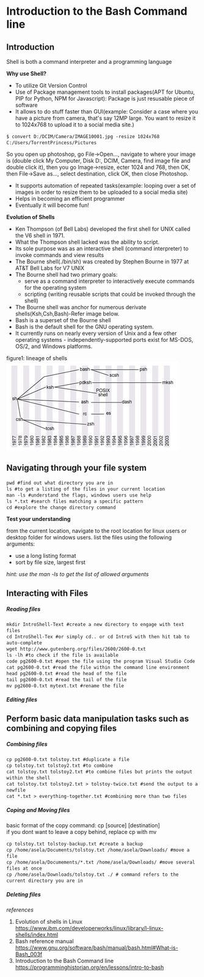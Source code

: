 # Introduction to the Bash Command line

## Introduction
Shell is both a command interpreter and a programming language


**Why use Shell?**

- To utilize Git Version Control
- Use of Package management tools to install packages(APT for Ubuntu, PIP for Python, NPM for Javascript): Package is just resusable piece of software
- It allows to do stuff faster than GUI(example: Consider a case where you have a picture from camera, that's say 12MP large. You want to resize it to 1024x768 to upload it to a social media site.)

```
$ convert D:/DCIM/Camera/IMAGE10001.jpg -resize 1024x768 C:/Users/TorrentPrincess/Pictures
```
So you open up photoshop, go File->Open..., navigate to where your image is (double click My Computer, Disk D:, DCIM, Camera, find image file and double click it), then you go Image->resize, ecter 1024 and 768, then OK, then File->Save as..., select destination, click OK, then close Photoshop.

- It supports automation of repeated tasks(example: looping over a set of images in order to resize them to be uploaded to a social media site)
- Helps in becoming an efficient programmer
- Eventually it will become fun!


**Evolution of Shells**

- Ken Thompson (of Bell Labs) developed the first shell for UNIX called the V6 shell in 1971. 
- What the Thompson shell lacked was the ability to script. 
- Its sole purpose was as an interactive shell (command interpreter) to invoke commands and view results
- The Bourne shell(./bin/sh) was created by Stephen Bourne in 1977 at AT&T Bell Labs for V7 UNIX
- The Bourne shell had two primary goals: 
    * serve as a command interpreter to interactively execute commands for the operating system
    * scripting (writing reusable scripts that could be invoked through the shell)
- The Bourne shell was anchor for numerous derivate shells(Ksh,Csh,Bash)-Refer image below.
- Bash is a superset of the Bourne shell
- Bash is the default shell for the GNU operating system. 
- It currently runs on nearly every version of Unix and a few other operating systems - independently-supported ports exist for MS-DOS, OS/2, and Windows platforms.

figure1: lineage of shells
![](images/lineageofShells.png)



## Navigating through your file system

```
pwd #find out what directory you are in
ls #to get a listing of the files in your current location
man -ls #understand the flags, windows users use help
ls *.txt #search files matching a specific pattern
cd #explore the change directory command
```

**Test your understanding**

from the current location, navigate to the root location for linux users or desktop folder for windows users. list the files using the following arguments:
- use a long listing format
- sort by file size, largest first

*hint: use the man -ls to get the list of allowed arguments*


## Interacting with Files

##### Reading files

```
mkdir IntroShell-Text #create a new directory to engage with text files
cd IntroShell-Tex #or simply cd.. or cd IntroS with then hit tab to auto-complete
wget http://www.gutenberg.org/files/2600/2600-0.txt 
ls -lh #to check if the file is available
code pg2600-0.txt #open the file using the program Visual Studio Code
cat pg2600-0.txt #read the file within the command line environment
head pg2600-0.txt #read the head of the file
tail pg2600-0.txt #read the tail of the file
mv pg2600-0.txt mytext.txt #rename the file
```

##### Editing files





## Perform basic data manipulation tasks such as combining and copying files

##### Combining files

```
cp pg2600-0.txt tolstoy.txt #duplicate a file
cp tolstoy.txt tolstoy2.txt #to combine
cat tolstoy.txt tolstoy2.txt #to combine files but prints the output within the shell
cat tolstoy.txt tolstoy2.txt > tolstoy-twice.txt #send the output to a newfile
cat *.txt > everything-together.txt #combining more than two files
```

##### Coping and Moving files

basic format of the copy command: cp [source] [destination]  
if you dont want to leave a copy behind, replace cp with mv


```
cp tolstoy.txt tolstoy-backup.txt #create a backup
cp /home/asela/Documents/tolstoy.txt /home/asela/Downloads/ #move a file
cp /home/asela/Documements/*.txt /home/asela/Downloads/ #move several files at once
cp /home/asela/Downloads/tolstoy.txt ./ # command refers to the current directory you are in
```

##### Deleting files



*references*

1. Evolution of shells in Linux https://www.ibm.com/developerworks/linux/library/l-linux-shells/index.html
2. Bash reference manual https://www.gnu.org/software/bash/manual/bash.html#What-is-Bash_003f
3. Introduction to the Bash Command line https://programminghistorian.org/en/lessons/intro-to-bash